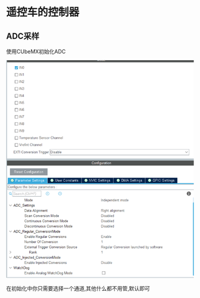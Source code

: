 # 遥控车的控制器

## ADC采样

使用CUbeMX初始化ADC

![image-20230812035436786](assets/image-20230812035436786.png)

在初始化中你只需要选择一个通道,其他什么都不用管,默认即可







